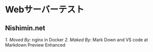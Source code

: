 # Webサーバーテスト
## Nishimin.net
_1. Moved By:_ nginx in Docker 
_2. Maked By:_ Mark Down and VS code at Markdown Preview Enhanced